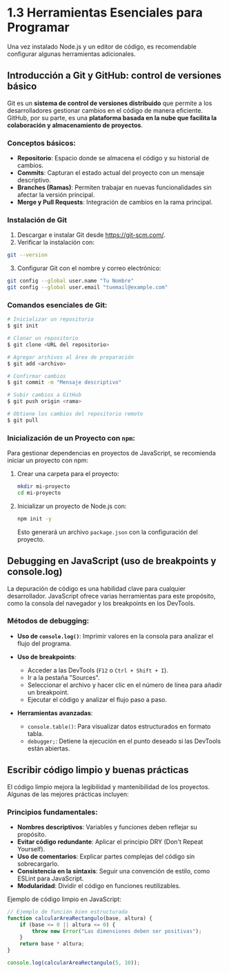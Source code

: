 # 1.3 Herramientas Esenciales para Programar

Una vez instalado Node.js y un editor de código, es recomendable configurar algunas herramientas adicionales.

## Introducción a Git y GitHub: control de versiones básico
Git es un **sistema de control de versiones distribuido** que permite a los desarrolladores gestionar cambios en el código de manera eficiente. GitHub, por su parte, es una **plataforma basada en la nube que facilita la colaboración y almacenamiento de proyectos**.

### Conceptos básicos:
- **Repositorio**: Espacio donde se almacena el código y su historial de cambios.
- **Commits**: Capturan el estado actual del proyecto con un mensaje descriptivo.
- **Branches (Ramas)**: Permiten trabajar en nuevas funcionalidades sin afectar la versión principal.
- **Merge y Pull Requests**: Integración de cambios en la rama principal.

### Instalación de Git
1. Descargar e instalar Git desde https://git-scm.com/.
2. Verificar la instalación con:

```bash
git --version
```

3. Configurar Git con el nombre y correo electrónico:

```bash
git config --global user.name "Tu Nombre"
git config --global user.email "tuemail@example.com"
```

### Comandos esenciales de Git:
```bash
# Inicializar un repositorio
$ git init

# Clonar un repositorio
$ git clone <URL del repositorio>

# Agregar archivos al área de preparación
$ git add <archivo>

# Confirmar cambios
$ git commit -m "Mensaje descriptivo"

# Subir cambios a GitHub
$ git push origin <rama>

# Obtiene los cambios del repositorio remoto
$ git pull

```

### Inicialización de un Proyecto con `npm`:
Para gestionar dependencias en proyectos de JavaScript, se recomienda iniciar un proyecto con npm:

  1. Crear una carpeta para el proyecto:

      ```sh
      mkdir mi-proyecto
      cd mi-proyecto
      ```

  2. Inicializar un proyecto de Node.js con:

      ```sh
      npm init -y
      ```
      Esto generará un archivo `package.json` con la configuración del proyecto.
      

## Debugging en JavaScript (uso de breakpoints y console.log)

La depuración de código es una habilidad clave para cualquier desarrollador. JavaScript ofrece varias herramientas para este propósito, como la consola del navegador y los breakpoints en los DevTools.

### Métodos de debugging:

- **Uso de `console.log()`**: Imprimir valores en la consola para analizar el flujo del programa.

- **Uso de breakpoints**:

  - Acceder a las DevTools (`F12` o `Ctrl + Shift + I`).
  - Ir a la pestaña "Sources".
  - Seleccionar el archivo y hacer clic en el número de línea para añadir un breakpoint.
  - Ejecutar el código y analizar el flujo paso a paso.

- **Herramientas avanzadas**:

  - `console.table()`: Para visualizar datos estructurados en formato tabla.
  - `debugger;`: Detiene la ejecución en el punto deseado si las DevTools están abiertas.

## Escribir código limpio y buenas prácticas

El código limpio mejora la legibilidad y mantenibilidad de los proyectos. Algunas de las mejores prácticas incluyen:

### Principios fundamentales:

- **Nombres descriptivos**: Variables y funciones deben reflejar su propósito.
- **Evitar código redundante**: Aplicar el principio DRY (Don't Repeat Yourself).
- **Uso de comentarios**: Explicar partes complejas del código sin sobrecargarlo.
- **Consistencia en la sintaxis**: Seguir una convención de estilo, como ESLint para JavaScript.
- **Modularidad**: Dividir el código en funciones reutilizables.

Ejemplo de código limpio en JavaScript:

```javascript
// Ejemplo de función bien estructurada
function calcularAreaRectangulo(base, altura) {
    if (base <= 0 || altura <= 0) {
        throw new Error("Las dimensiones deben ser positivas");
    }
    return base * altura;
}

console.log(calcularAreaRectangulo(5, 10));
```

